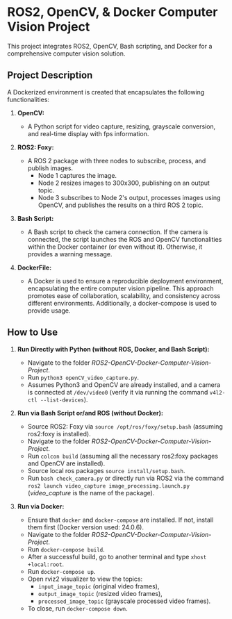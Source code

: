 # ROS2, OpenCV, & Docker Computer Vision Project

This project integrates ROS2, OpenCV, Bash scripting, and Docker for a comprehensive computer vision solution.

## Project Description

A Dockerized environment is created that encapsulates the following functionalities:

1. **OpenCV:**
   - A Python script for video capture, resizing, grayscale conversion, and real-time display with fps information.

2. **ROS2: Foxy:**
   - A ROS 2 package with three nodes to subscribe, process, and publish images.
     - Node 1 captures the image.
     - Node 2 resizes images to 300x300, publishing on an output topic.
     - Node 3 subscribes to Node 2's output, processes images using OpenCV, and publishes the results on a third ROS 2 topic.

3. **Bash Script:**
   - A Bash script to check the camera connection. If the camera is connected, the script launches the ROS and OpenCV functionalities within the Docker container (or even without it). Otherwise, it provides a warning message.

4. **DockerFile:**
   - A Docker is used to ensure a reproducible deployment environment, encapsulating the entire computer vision pipeline. This approach promotes ease of collaboration, scalability, and consistency across different environments. Additionally, a docker-compose is used to provide usage.

## How to Use

1. **Run Directly with Python (without ROS, Docker, and Bash Script):**
   - Navigate to the folder _ROS2-OpenCV-Docker-Computer-Vision-Project_.
   - Run `python3 openCV_video_capture.py`.
   - Assumes Python3 and OpenCV are already installed, and a camera is connected at `/dev/video0` (verify it via running the command `v4l2-ctl --list-devices`).

2. **Run via Bash Script or/and ROS (without Docker):**
   - Source ROS2: Foxy via `source /opt/ros/foxy/setup.bash` (assuming ros2:foxy is installed).
   - Navigate to the folder _ROS2-OpenCV-Docker-Computer-Vision-Project_.
   - Run `colcon build` (assuming all the necessary ros2:foxy packages and OpenCV are installed).
   - Source local ros packages `source install/setup.bash`.
   - Run `bash check_camera.py` or directly run via ROS2 via the command `ros2 launch video_capture image_processing.launch.py` (_video_capture_ is the name of the package).

3. **Run via Docker:**
   - Ensure that `docker` and `docker-compose` are installed. If not, install them first (Docker version used: 24.0.6).
   - Navigate to the folder _ROS2-OpenCV-Docker-Computer-Vision-Project_.
   - Run `docker-compose build`.
   - After a successful build, go to another terminal and type `xhost +local:root`.
   - Run `docker-compose up`.
   - Open rviz2 visualizer to view the topics:
      - `input_image_topic` (original video frames),
      - `output_image_topic` (resized video frames),
      - `processed_image_topic` (grayscale processed video frames).
   - To close, run `docker-compose down`.

